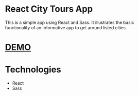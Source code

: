 # React City Tours App
This is a simple app using React and Sass. It illustrates the basic functionality of an informative app to get around listed cities.

# [DEMO](https://cherry-city-tours-app.netlify.com/)

# Technologies
* React
* Sass
